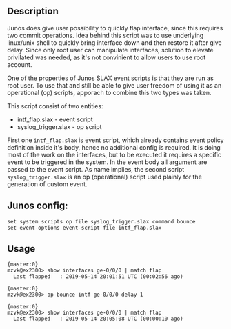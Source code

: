 ## Description

Junos does give user possibility to quickly flap interface, since this requires two commit operations. Idea behind this script was to use underlying linux/unix shell to quickly bring interface down and then restore it after give delay. Since only root user can manipulate interfaces, solution to elevate privilated was needed, as it's not convinient to allow users to use root account.

One of the properties of Junos SLAX event scripts is that they are run as root user. To use that and still be able to give user freedom of using it as an operational (op) scripts, apporach to combine this two types was taken. 

This script consist of two entities:
- intf_flap.slax - event script
- syslog_trigger.slax - op script

First one `intf_flap.slax` is event script, which already contains event policy definition inside it's body, hence no additional config is required. It is doing most of the work on the interfaces, but to be executed it requires a specific event to be triggered in the system. In the event body all argument are passed to the event script. As name implies, the second script `syslog_trigger.slax` is an op (operational) script used plainly for the generation of custom event. 

## Junos config:

```
set system scripts op file syslog_trigger.slax command bounce
set event-options event-script file intf_flap.slax
```

## Usage
```
{master:0}
mzvk@ex2300> show interfaces ge-0/0/0 | match flap    
  Last flapped   : 2019-05-14 20:01:51 UTC (00:02:56 ago)

{master:0}
mzvk@ex2300> op bounce intf ge-0/0/0 delay 1                    

{master:0}
mzvk@ex2300> show interfaces ge-0/0/0 | match flap              
  Last flapped   : 2019-05-14 20:05:08 UTC (00:00:10 ago)
```
